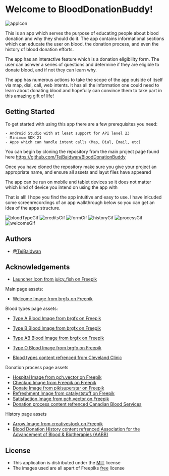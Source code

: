 # Welcome to BloodDonationBuddy!

![appIcon](https://github.com/TejBaidwan/BloodDonationBuddy/assets/146671383/e7c9d994-2a86-4cc5-8317-57da6588b0eb)

This is an app which serves the purpose of educating people about blood donation and why they should do it. The app contains informational sections which can educate 
the user on blood, the donation process, and even the history of blood donation efforts.

The app has an interactive feature which is a donation eligibility form. The user can asnwer a series of questions and determine if they are eligible to donate blood, 
and if not they can learn why.

The app has numerous actions to take the scope of the app outside of itself via map, dial, call, web intents. It has all the information one could need to learn about 
donating blood and hopefully can convince them to take part in this amazing gift of life!

## Getting Started

To get started with using this app there are a few prerequisites you need:

    - Android Studio with at least support for API level 23
    - Minimum SDK 21
    - Apps which can handle intent calls (Map, Dial, Email, etc)

You can begin by cloning the repository from the main project page found here https://github.com/TejBaidwan/BloodDonationBuddy

Once you have cloned the repository make sure you give your project an appropriate name, and ensure all assets and layut files have appeared

The app can be run on mobile and tablet devices so it does not matter which kind of device you intend on using the app with

That is all! I hope you find the app intuitive and easy to use. I have inlcuded some screenrecordings of an app walkthrough below so you can get an idea of the apps 
structure. 

![bloodTypeGif](https://github.com/TejBaidwan/BloodDonationBuddy/assets/146671383/00fa7e6c-3d6b-42e2-8178-4d43711533b2)
![creditsGif](https://github.com/TejBaidwan/BloodDonationBuddy/assets/146671383/c22b1091-c2d6-4f6c-80b7-25178f939d41)
![formGif](https://github.com/TejBaidwan/BloodDonationBuddy/assets/146671383/4b89b43d-fad0-4ba4-999a-038d78262bdc)
![historyGif](https://github.com/TejBaidwan/BloodDonationBuddy/assets/146671383/2c0b67ce-6374-4208-9440-bd9532721638)
![processGif](https://github.com/TejBaidwan/BloodDonationBuddy/assets/146671383/4d47779f-0004-4bf4-a926-1a1821d9e445)
![welcomeGif](https://github.com/TejBaidwan/BloodDonationBuddy/assets/146671383/685b5dcb-26e5-4fdb-bfab-865dd5ec2025)

## Authors

- [@TejBaidwan](https://www.github.com/TejBaidwan)

## Acknowledgements

 - [Launcher Icon from juicy_fish on Freepik](https://www.freepik.com/icon/blood-donation_5709986#fromView=search&term=blood+donation&page=1&position=31&track=ais)

 Main page assets:
 - [Welcome Image from brgfx on 
Freepik](https://www.freepik.com/free-vector/blood-donation-symbol-with-hand-blood-bag_30815095.htm#&position=0&from_view=search&track=ais&uuid=8eef993d-05a2-4092-924c-13e6c669bbf6)

 Blood types page assets:
 - [Type A Blood Image from brgfx on 
Freepik](https://www.freepik.com/free-vector/hand-holding-blood-bag-type-donation_28457935.htm#query=TYPE%20A%20BLOOD&position=40&from_view=search&track=ais&uuid=e49d30af-b9ca-484d-aaa6-6066f8f8f0e0)
  - [Type B Blood Image from brgfx on 
Freepik](https://www.freepik.com/free-vector/hand-holding-blood-bag-type-b-donation_28814072.htm#query=TYPE%20A%20BLOOD&position=33&from_view=search&track=ais&uuid=e49d30af-b9ca-484d-aaa6-6066f8f8f0e0)
   - [Type AB Blood Image from brgfx on 
Freepik](https://www.freepik.com/free-vector/hand-holding-blood-bag-type-ab-donation_28814602.htm#query=TYPE%20A%20BLOOD&position=15&from_view=search&track=ais&uuid=e49d30af-b9ca-484d-aaa6-6066f8f8f0e0)
   - [Type O Blood Image from brgfx on 
Freepik](https://www.freepik.com/free-vector/hand-holding-blood-bag-type-o-donation_29313294.htm#query=TYPE%20O%20BLOOD%20BRGFX&position=8&from_view=search&track=ais&uuid=8f914c77-c5bb-4223-93ac-5aa388ebc6ce)

   - [Blood types content refrenced from Cleveland Clinic](https://my.clevelandclinic.org/health/treatments/21213-blood-types)

   Donation process page assets
   - [Hospital Image from pch.vector on 
Freepik](https://www.freepik.com/free-vector/people-walking-sitting-hospital-building-city-clinic-glass-exterior-flat-vector-illustration-medical-help-emergency-architecture-healthcare-concept_10613398.htm#&position=0&from_view=search&track=ais&uuid=571996a3-9a57-43e4-b5a7-f24ef49eb096)
   - [Checkup Image from Freepik on 
Freepik](https://www.freepik.com/free-vector/doctor-examining-patient-clinic-illustrated_12557507.htm#&position=0&from_view=search&track=ais&uuid=38351f26-2327-41d4-9dc0-39637cb43811)
   - [Donate Image from pikisuperstar on 
Freepik](https://www.freepik.com/free-vector/set-people-donating-blood_5182956.htm#&position=0&from_view=search&track=ais&uuid=1da2a78a-4621-4333-910b-0c207a575bf5)
   - [Refreshment Image from catalyststuff on 
Freepik](https://www.freepik.com/free-vector/chocolate-cookies-cartoon-icon-illustration-food-snack-icon-concept-isolated-flat-cartoon-style_11947418.htm#&position=0&from_view=search&track=ais&uuid=bfdac366-096b-425a-9f85-e0d9c3265c15)
   - [Satisfaction Image from pch.vector on 
Freepik](https://www.freepik.com/free-vector/happy-young-couple-having-fun-girl-guy-dancing-party-celebrating-good-news-flat-illustration_11235596.htm#&position=0&from_view=search&track=ais&uuid=d11ca8a8-0097-46e5-8979-72d136d934c8)
   - [Donation process content refrenced Canadian Blood Services](https://www.blood.ca/en/blood/donating-blood/donation-process)

   History page assets
- [Arrow Image from creativestock on 
Freepik](https://www.freepik.com/icon/right-arrow_664866#fromView=search&term=right+arrow&page=1&position=15&track=ais&uuid=0556b5ee-01c9-47ac-83af-d481b8a56b18)
- [Blood Donation History content refrenced Association for the Advancement of Blood & Biotherapies 
(AABB)](https://www.aabb.org/news-resources/resources/transfusion-medicine/highlights-of-transfusion-medicine-history)


    


## License

- This application is distributed under the [MIT](https://choosealicense.com/licenses/mit/) license
- The images used are all apart of Freepiks [free](https://support.freepik.com/s/article/Is-Freepik-for-free?language=en_US) license
